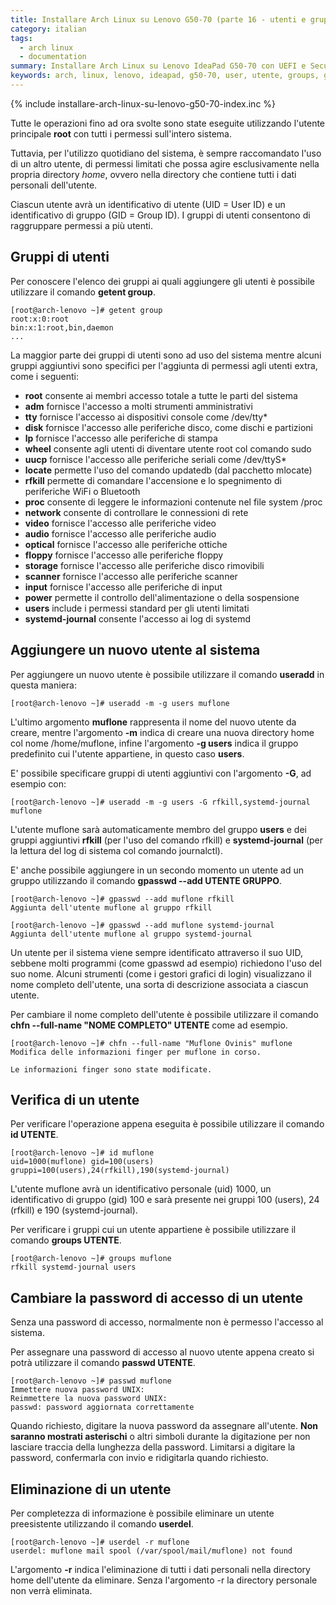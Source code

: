 ```yaml
---
title: Installare Arch Linux su Lenovo G50-70 (parte 16 - utenti e gruppi)
category: italian
tags:
  - arch linux
  - documentation
summary: Installare Arch Linux su Lenovo IdeaPad G50-70 con UEFI e Secure Boot (parte 16 - Utenti e gruppi di utenti)
keywords: arch, linux, lenovo, ideapad, g50-70, user, utente, groups, gruppo, getent, limitato, root, permessi
---
```


{% include installare-arch-linux-su-lenovo-g50-70-index.inc %}

Tutte le operazioni fino ad ora svolte sono state eseguite utilizzando l'utente
principale **root** con tutti i permessi sull'intero sistema.

Tuttavia, per l'utilizzo quotidiano del sistema, è sempre raccomandato l'uso di
un altro utente, di permessi limitati che possa agire esclusivamente nella
propria directory *home*, ovvero nella directory che contiene tutti i dati
personali dell'utente.

Ciascun utente avrà un identificativo di utente (UID = User ID) e un identificativo
di gruppo (GID = Group ID). I gruppi di utenti consentono di raggruppare permessi
a più utenti.

## Gruppi di utenti

Per conoscere l'elenco dei gruppi ai quali aggiungere gli utenti è possibile
utilizzare il comando **getent group**.

    [root@arch-lenovo ~]# getent group
    root:x:0:root
    bin:x:1:root,bin,daemon
    ...

La maggior parte dei gruppi di utenti sono ad uso del sistema mentre alcuni
gruppi aggiuntivi sono specifici per l'aggiunta di permessi agli utenti extra,
come i seguenti:

  * **root** consente ai membri accesso totale a tutte le parti del sistema
  * **adm** fornisce l'accesso a molti strumenti amministrativi
  * **tty** fornisce l'accesso ai dispositivi console come /dev/tty*
  * **disk** fornisce l'accesso alle periferiche disco, come dischi e partizioni
  * **lp** fornisce l'accesso alle periferiche di stampa
  * **wheel** consente agli utenti di diventare utente root col comando sudo
  * **uucp** fornisce l'accesso alle periferiche seriali come /dev/ttyS*
  * **locate** permette l'uso del comando updatedb (dal pacchetto mlocate)
  * **rfkill** permette di comandare l'accensione e lo spegnimento di periferiche
    WiFi o Bluetooth
  * **proc** consente di leggere le informazioni contenute nel file system /proc
  * **network** consente di controllare le connessioni di rete
  * **video** fornisce l'accesso alle periferiche video
  * **audio** fornisce l'accesso alle periferiche audio
  * **optical** fornisce l'accesso alle periferiche ottiche
  * **floppy** fornisce l'accesso alle periferiche floppy
  * **storage** fornisce l'accesso alle periferiche disco rimovibili
  * **scanner** fornisce l'accesso alle periferiche scanner
  * **input** fornisce l'accesso alle periferiche di input
  * **power** permette il controllo dell'alimentazione o della sospensione
  * **users** include i permessi standard per gli utenti limitati
  * **systemd-journal** consente l'accesso ai log di systemd

## Aggiungere un nuovo utente al sistema

Per aggiungere un nuovo utente è possibile utilizzare il comando **useradd** in
questa maniera:

    [root@arch-lenovo ~]# useradd -m -g users muflone

L'ultimo argomento **muflone** rappresenta il nome del nuovo utente da creare,
mentre l'argomento **-m** indica di creare una nuova directory home col nome
/home/muflone, infine l'argomento **-g users** indica il gruppo predefinito cui
l'utente appartiene, in questo caso **users**.

E' possibile specificare gruppi di utenti aggiuntivi con l'argomento **-G**,
ad esempio con:

    [root@arch-lenovo ~]# useradd -m -g users -G rfkill,systemd-journal muflone

L'utente muflone sarà automaticamente membro del gruppo **users** e dei gruppi
aggiuntivi **rfkill** (per l'uso del comando rfkill) e **systemd-journal** (per
la lettura del log di sistema col comando journalctl).

E' anche possibile aggiungere in un secondo momento un utente ad un gruppo
utilizzando il comando **gpasswd \-\-add UTENTE GRUPPO**.

    [root@arch-lenovo ~]# gpasswd --add muflone rfkill
    Aggiunta dell'utente muflone al gruppo rfkill
    
    [root@arch-lenovo ~]# gpasswd --add muflone systemd-journal
    Aggiunta dell'utente muflone al gruppo systemd-journal

Un utente per il sistema viene sempre identificato attraverso il suo UID,
sebbene molti programmi (come gpasswd ad esempio) richiedono l'uso del suo nome.
Alcuni strumenti (come i gestori grafici di login) visualizzano il nome completo
dell'utente, una sorta di descrizione associata a ciascun utente.

Per cambiare il nome completo dell'utente è possibile utilizzare il comando
**chfn \-\-full-name "NOME COMPLETO" UTENTE** come ad esempio.

    [root@arch-lenovo ~]# chfn --full-name "Muflone Ovinis" muflone
    Modifica delle informazioni finger per muflone in corso.
    
    Le informazioni finger sono state modificate.

## Verifica di un utente

Per verificare l'operazione appena eseguita è possibile utilizzare il comando
**id UTENTE**.

    [root@arch-lenovo ~]# id muflone
    uid=1000(muflone) gid=100(users) gruppi=100(users),24(rfkill),190(systemd-journal)

L'utente muflone avrà un identificativo personale (uid) 1000, un identificativo
di gruppo (gid) 100 e sarà presente nei gruppi 100 (users), 24 (rfkill) e 190
(systemd-journal).

Per verificare i gruppi cui un utente appartiene è possibile utilizzare il
comando **groups UTENTE**.

    [root@arch-lenovo ~]# groups muflone
    rfkill systemd-journal users

## Cambiare la password di accesso di un utente

Senza una password di accesso, normalmente non è permesso l'accesso al sistema.

Per assegnare una password di accesso al nuovo utente appena creato si potrà
utilizzare il comando **passwd UTENTE**.

    [root@arch-lenovo ~]# passwd muflone
    Immettere nuova password UNIX: 
    Reimmettere la nuova password UNIX: 
    passwd: password aggiornata correttamente

Quando richiesto, digitare la nuova password da assegnare all'utente. **Non
saranno mostrati asterischi** o altri simboli durante la digitazione per non
lasciare traccia della lunghezza della password. Limitarsi a digitare la
password, confermarla con invio e ridigitarla quando richiesto.

## Eliminazione di un utente

Per completezza di informazione è possibile eliminare un utente preesistente
utilizzando il comando **userdel**.

    [root@arch-lenovo ~]# userdel -r muflone
    userdel: muflone mail spool (/var/spool/mail/muflone) not found

L'argomento **-r** indica l'eliminazione di tutti i dati personali nella
directory home dell'utente da eliminare. Senza l'argomento -r la directory
personale non verrà eliminata.
